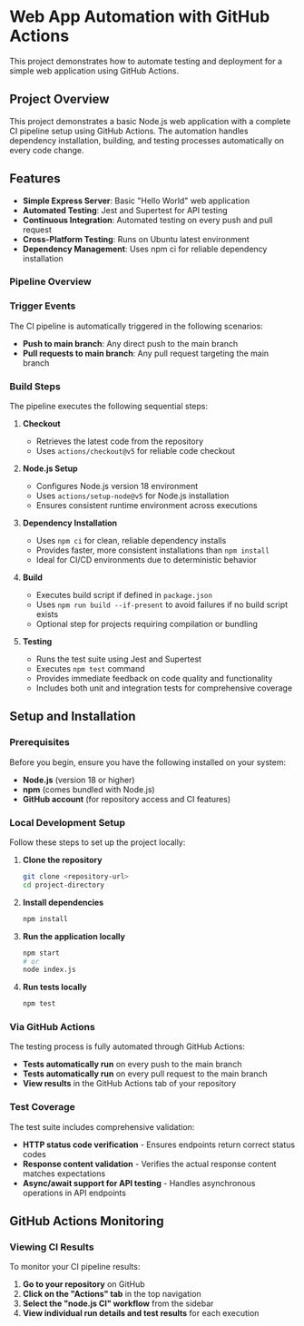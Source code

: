 # Web App Automation with GitHub Actions

This project demonstrates how to automate testing and deployment for a simple web application using GitHub Actions.

## Project Overview

This project demonstrates a basic Node.js web application with a complete CI pipeline setup using GitHub Actions. The automation handles dependency installation, building, and testing processes automatically on every code change.

## Features

- **Simple Express Server**: Basic "Hello World" web application
- **Automated Testing**: Jest and Supertest for API testing
- **Continuous Integration**: Automated testing on every push and pull request
- **Cross-Platform Testing**: Runs on Ubuntu latest environment
- **Dependency Management**: Uses npm ci for reliable dependency installation


### Pipeline Overview

### Trigger Events

The CI pipeline is automatically triggered in the following scenarios:

- **Push to main branch**: Any direct push to the main branch
- **Pull requests to main branch**: Any pull request targeting the main branch

### Build Steps

The pipeline executes the following sequential steps:

1. **Checkout**
   - Retrieves the latest code from the repository
   - Uses `actions/checkout@v5` for reliable code checkout

2. **Node.js Setup**
   - Configures Node.js version 18 environment
   - Uses `actions/setup-node@v5` for Node.js installation
   - Ensures consistent runtime environment across executions

3. **Dependency Installation**
   - Uses `npm ci` for clean, reliable dependency installs
   - Provides faster, more consistent installations than `npm install`
   - Ideal for CI/CD environments due to deterministic behavior

4. **Build**
   - Executes build script if defined in `package.json`
   - Uses `npm run build --if-present` to avoid failures if no build script exists
   - Optional step for projects requiring compilation or bundling

5. **Testing**
   - Runs the test suite using Jest and Supertest
   - Executes `npm test` command
   - Provides immediate feedback on code quality and functionality
   - Includes both unit and integration tests for comprehensive coverage

## Setup and Installation

### Prerequisites

Before you begin, ensure you have the following installed on your system:

- **Node.js** (version 18 or higher)
- **npm** (comes bundled with Node.js)
- **GitHub account** (for repository access and CI features)

### Local Development Setup

Follow these steps to set up the project locally:

1. **Clone the repository**
   ```bash
   git clone <repository-url>
   cd project-directory
   ```

2. **Install dependencies** 
   ```bash
   npm install
   ```

3. **Run the application locally**
   ```bash
   npm start
   # or
   node index.js
   ```

4. **Run tests locally**
   ```bash
   npm test
   ```
### Via GitHub Actions

The testing process is fully automated through GitHub Actions:

- **Tests automatically run** on every push to the main branch
- **Tests automatically run** on every pull request to the main branch
- **View results** in the GitHub Actions tab of your repository

### Test Coverage

The test suite includes comprehensive validation:

- **HTTP status code verification** - Ensures endpoints return correct status codes
- **Response content validation** - Verifies the actual response content matches expectations
- **Async/await support for API testing** - Handles asynchronous operations in API endpoints

## GitHub Actions Monitoring

### Viewing CI Results

To monitor your CI pipeline results:

1. **Go to your repository** on GitHub
2. **Click on the "Actions" tab** in the top navigation
3. **Select the "node.js CI" workflow** from the sidebar
4. **View individual run details and test results** for each execution
